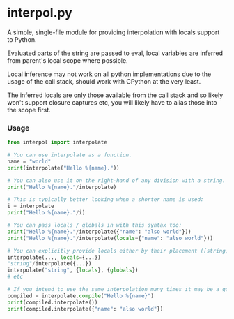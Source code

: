# interpol.py
A simple, single-file module for providing interpolation with locals support to Python.

Evaluated parts of the string are passed to eval, local variables are inferred from parent's local scope where possible.

Local inference may not work on all python implementations due to the usage of the call stack, should work with CPython at the very least.

The inferred locals are only those available from the call stack and so likely won't support closure captures etc, you will likely have to alias those into the scope first.

### Usage
```python
from interpol import interpolate

# You can use interpolate as a function.
name = "world"
print(interpolate("Hello %{name}."))

# You can also use it on the right-hand of any division with a string.
print("Hello %{name}."/interpolate)

# This is typically better looking when a shorter name is used:
i = interpolate
print("Hello %{name}."/i)

# You can pass locals / globals in with this syntax too:
print("Hello %{name}."/interpolate({"name": "also world"}))
print("Hello %{name}."/interpolate(locals={"name": "also world"}))

# You can explicitly provide locals either by their placement ([string, ]locals, globals) or as keyword arguments:
interpolate(..., locals={...})
"string"/interpolate({...})
interpolate("string", {locals}, {globals})
# etc

# If you intend to use the same interpolation many times it may be a good idea to use the compile method:
compiled = interpolate.compile("Hello %{name}")
print(compiled.interpolate())
print(compiled.interpolate({"name": "also world"})
```
